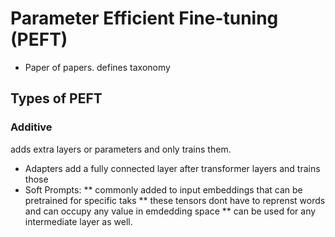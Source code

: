 # Parameter Efficient Fine-tuning (PEFT)

* Paper of papers. defines taxonomy 
## Types of PEFT
### Additive
adds extra layers or parameters and only trains them. 
* Adapters add a fully connected layer after transformer layers and trains those
* Soft Prompts: 
** commonly added to input embeddings that can be pretrained for specific taks
** these tensors dont have to reprenst words and can occupy any value in emdedding space
** can be used for any intermediate layer as well. 


